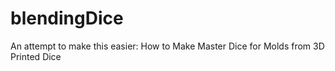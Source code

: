 # blendingDice
An attempt to make this easier: How to Make Master Dice for Molds from 3D Printed Dice
